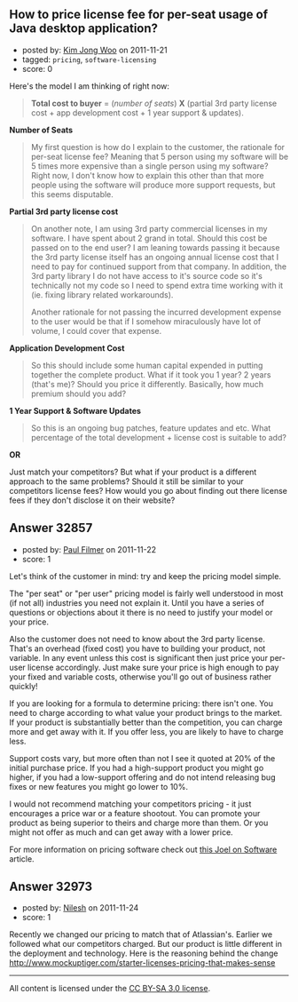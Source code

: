 ## How to price license fee for per-seat usage of Java desktop application?

- posted by: [Kim Jong Woo](https://stackexchange.com/users/-1/3650-kim-jong-woo) on 2011-11-21
- tagged: `pricing`, `software-licensing`
- score: 0

Here's the model I am thinking of right now:

> **Total cost to buyer** = (*number of seats*) **X** (partial 3rd party license cost + app development cost + 1 year support & updates).

**Number of Seats**

> My first question is how do I explain to the customer, the rationale
> for per-seat license fee? Meaning that 5 person using my software will
> be 5 times more expensive than a single person using my software?
> Right now, I don't know how to explain this other than that more
> people using the software will produce more support requests, but this
> seems disputable.

**Partial 3rd party license cost**

> On another note, I am using 3rd party commercial licenses in my
> software. I have spent about 2 grand in total. Should this cost be
> passed on to the end user? I am leaning towards passing it because the
> 3rd party license itself has an ongoing annual license cost that I
> need to pay for continued support from that company. In addition, the
> 3rd party library I do not have access to it's source code so it's
> technically not my code so I need to spend extra time working with it
> (ie. fixing library related workarounds).
> 
> Another rationale for not passing the incurred development expense to
> the user would be that if I somehow miraculously have lot of volume, I
> could cover that expense.


**Application Development Cost**

> So this should include some human capital expended in putting together
> the complete product. What if it took you 1 year? 2 years (that's me)?
> Should you price it differently. Basically, how much premium should
> you add?

**1 Year Support & Software Updates**

> So this is an ongoing bug patches, feature updates and etc. What
> percentage of the total development + license cost is suitable to add?


**OR**

Just match your competitors? But what if your product is a different approach to the same problems? Should it still be similar to your competitors license fees? How would you go about finding out there license fees if they don't disclose it on their website?



## Answer 32857

- posted by: [Paul Filmer](https://stackexchange.com/users/-1/14049-paul-filmer) on 2011-11-22
- score: 1

<p>Let's think of the customer in mind: try and keep the pricing model simple.</p>

<p>The "per seat" or "per user" pricing model is fairly well understood in most (if not all) industries you need not explain it. Until you have a series of questions or objections about it there is no need to justify your model or your price. </p>

<p>Also the customer does not need to know about the 3rd party license. That's an overhead (fixed cost) you have to building your product, not variable. In any event unless this cost is significant then just price your per-user license accordingly. Just make sure your price is high enough to pay your fixed and variable costs, otherwise you'll go out of business rather quickly!</p>

<p>If you are looking for a formula to determine pricing: there isn't one. You need to charge according to what value your product brings to the market. If your product is substantially better than the competition, you can charge more and get away with it. If you offer less, you are likely to have to charge less.</p>

<p>Support costs vary, but more often than not I see it quoted at 20% of the initial purchase price. If you had a high-support product you might go higher, if you had a low-support offering and do not intend releasing bug fixes or new features you might go lower to 10%.</p>

<p>I would not recommend matching your competitors pricing - it just encourages a price war or a feature shootout. You can promote your product as being superior to theirs and charge more than them. Or you might not offer as much and can get away with a lower price.</p>

<p>For more information on pricing software check out <a href="http://www.joelonsoftware.com/articles/CamelsandRubberDuckies.html" rel="nofollow">this Joel on Software</a> article.</p>



## Answer 32973

- posted by: [Nilesh](https://stackexchange.com/users/-1/6985-nilesh) on 2011-11-24
- score: 1

Recently we changed our pricing to match that of Atlassian's. Earlier we followed what our competitors charged. But our product is little different in the deployment and technology. Here is the reasoning behind the change http://www.mockuptiger.com/starter-licenses-pricing-that-makes-sense



---

All content is licensed under the [CC BY-SA 3.0 license](https://creativecommons.org/licenses/by-sa/3.0/).
